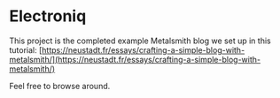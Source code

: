 # Electroniq

This project is the completed example Metalsmith blog we set up in this tutorial: [https://neustadt.fr/essays/crafting-a-simple-blog-with-metalsmith/](https://neustadt.fr/essays/crafting-a-simple-blog-with-metalsmith/) 

Feel free to browse around.
